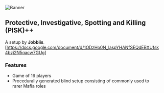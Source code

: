 ![Banner](flavours/pisk/assets/Banner.png?raw=true)
## Protective, Investigative, Spotting and Killing (PISK)++
A setup by **Jobbiis**.
[https://docs.google.com/document/d/1ODzHo0N_laspYHANfSEQdEBXUfsk4bzj2N5qacw7GUg]

### Features
- Game of 16 players
- Procedurally generated blind setup consisting of commonly used to rarer Mafia roles
